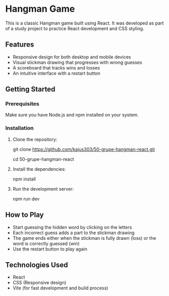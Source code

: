 # Hangman Game

This is a classic Hangman game built using React. It was developed as part of a study project to practice React development and CSS styling.

## Features

- Responsive design for both desktop and mobile devices
- Visual stickman drawing that progresses with wrong guesses
- A scoreboard that tracks wins and losses
- An intuitive interface with a restart button

## Getting Started

### Prerequisites

Make sure you have Node.js and npm installed on your system.

### Installation

1. Clone the repository:

   git clone https://github.com/kajus303/50-grupe-hangman-react.git

   cd 50-grupe-hangman-react

3. Install the dependencies:

   npm install

4. Run the development server:

   npm run dev

## How to Play

- Start guessing the hidden word by clicking on the letters
- Each incorrect guess adds a part to the stickman drawing
- The game ends either when the stickman is fully drawn (loss) or the word is correctly guessed (win)
- Use the restart button to play again

## Technologies Used

- React
- CSS (Responsive design)
- Vite (for fast development and build process)
